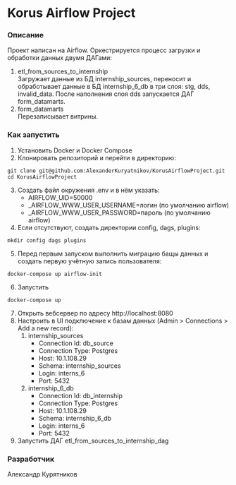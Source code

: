 # Korus Airflow Project
### Описание
Проект написан на Airflow. Оркестрируется процесс загрузки и обработки данных двумя ДАГами:
1. etl_from_sources_to_internship \
    Загружает данные из БД internship_sources, переносит и обработывает данные в БД internship_6_db в три слоя: stg, dds, invalid_data. После наполнения слоя dds запускается ДАГ form_datamarts.
3. form_datamarts \
    Перезаписывает витрины.
### Как запустить
1. Установить Docker и Docker Compose
2. Клонировать репозиторий и перейти в директорию:
```
git clone git@github.com:AlexanderKuryatnikov/KorusAirflowProject.git
cd KorusAirflowProject
```
3. Создать файл окружения .env и в нём указать:
    - AIRFLOW_UID=50000
    - _AIRFLOW_WWW_USER_USERNAME=логин (по умолчанию airflow)
    - _AIRFLOW_WWW_USER_PASSWORD=пароль (по умолчанию airflow)
4. Если отсутствуют, создать директории config, dags, plugins:
```
mkdir config dags plugins
```
5. Перед первым запуском выполнить миграцию бащы данных и создать первую учётную запись пользователя:
```
docker-compose up airflow-init
```
6. Запустить
```
docker-compose up
```
7. Открыть вебсервер по адресу http://localhost:8080
8. Настроить в UI подключение к базам данных (Admin > Connections > Add a new record):
    1. internship_sources
        - Connection Id: db_source
        - Connection Type: Postgres
        - Host: 10.1.108.29
        - Schema: internship_sources
        - Login: interns_6
        - Port: 5432
    2. internship_6_db
        - Connection Id: db_internship
        - Connection Type: Postgres
        - Host: 10.1.108.29
        - Schema: internship_6_db
        - Login: interns_6
        - Port: 5432
9. Запустить ДАГ etl_from_sources_to_internship_dag
### Разработчик
Александр Курятников

